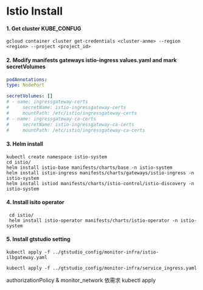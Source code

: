 
# Istio Install

#### 1. Get cluster KUBE_CONFUG
```shell
gcloud container cluster get-credentials <cluster-anme> --region <region> --project <project_id>
```
#### 2. Modify manifests gateways istio-ingress values.yaml  and mark secretVolumes
```yaml
podAnnotations: 
type: NodePort

secretVolumes: []
# - name: ingressgateway-certs
#     secretName: istio-ingressgateway-certs
#     mountPath: /etc/istio/ingressgateway-certs
# - name: ingressgateway-ca-certs
#     secretName: istio-ingressgateway-ca-certs
#     mountPath: /etc/istio/ingressgateway-ca-certs
```

#### 3. Helm install
 ```shell
 kubectl create namespace istio-system 
 cd istio/
 helm install istio-base manifests/charts/base -n istio-system
 helm install istio-ingress manifests/charts/gateways/istio-ingress -n istio-system
 helm install istiod manifests/charts/istio-control/istio-discovery -n istio-system
 ```
#### 4. Install isito operator
```shell
 cd istio/
 helm install istio-operator manifests/charts/istio-operator -n istio-system
```
#### 5. Install gtstudio setting
```shell
kubectl apply -f ../gtstudio_config/monitor-infra/istio-ilbgateway.yaml

kubectl apply -f ../gtstudio_config/monitor-infra/service_ingress.yaml
```
authorizationPolicy & monitor_network 依需求 kubectl apply